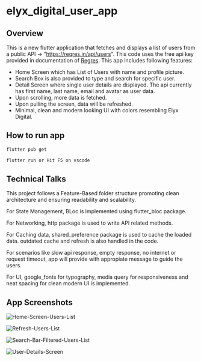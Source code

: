 # elyx_digital_user_app

## Overview
This is a new flutter application that fetches and displays a list of users from a public API -> "https://reqres.in/api/users". This code uses the free api key provided in documentation of [Regres](https://reqres.in). This app includes following features:

 + Home Screen which has List of Users with name and profile picture.
 + Search Box is also provided to type and search for specific user.
 + Detail Screen where single user details are displayed. The api currently has first name, last name, email and avatar as user data.
 + Upon scrolling, more data is fetched.
 + Upon pulling the screen, data will be refreshed.
 + Minimal, clean and modern looking UI with colors resembling Elyx Digital.


## How to run app

```bash
flutter pub get

flutter run or Hit F5 on vscode
```


## Technical Talks
 This project follows a Feature-Based folder structure promoting clean architecture and ensuring readability and scalability.

 For State Management, BLoc is implemented using flutter_bloc package.

 For Networking, http package is used to write API related methods.

 For Caching data, shared_preference package is used to cache the loaded data. outdated cache and refresh is also handled in the code.

 For scenarios like slow api response, empty response, no internet or request timeout, app will provide with appropiate message to guide the users.

 For UI, google_fonts for typography, media query for responsiveness and neat spacing for clean modern UI is implemented.


## App Screenshots 
![Home-Screen-Users-List](app_images/Home-Screen-Users-List.png)

![Refresh-Users-List](app_images/Refresh-Users-List.png)

![Search-Bar-Filtered-Users-List](app_images/Search-Bar-Filtered-Users-List.png)

![User-Details-Screen](app_images/User-Details-Screen.png)

